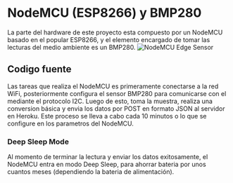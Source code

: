 # NodeMCU (ESP8266) y BMP280 ##
La parte del hardware de este proyecto esta compuesto por un NodeMCU basado en el popular ESP8266, y el elemento encargado de tomar las lecturas del medio ambiente es un BMP280.
![NodeMCU Edge Sensor](https://photos.app.goo.gl/Egzg4NMxjq9NpwVZ9)
## Codigo fuente ##
Las tareas que realiza el NodeMCU es primeramente conectarse a la red WiFi, posteriormente configura el sensor BMP280 para comunicarse con el mediante el protocolo I2C.
Luego de esto, toma la muestra, realiza una conversion básica y envia los datos por POST en formato JSON al servidor en Heroku.
Este proceso se lleva a cabo cada 10 minutos o lo que se configure en los parametros del NodeMCU.
### Deep Sleep Mode ###
Al momento de terminar la lectura y enviar los datos exitosamente, el NodeMCU entra en modo Deep Sleep, para ahorrar bateria por unos cuantos meses (dependiendo la bateria de alimentación).
